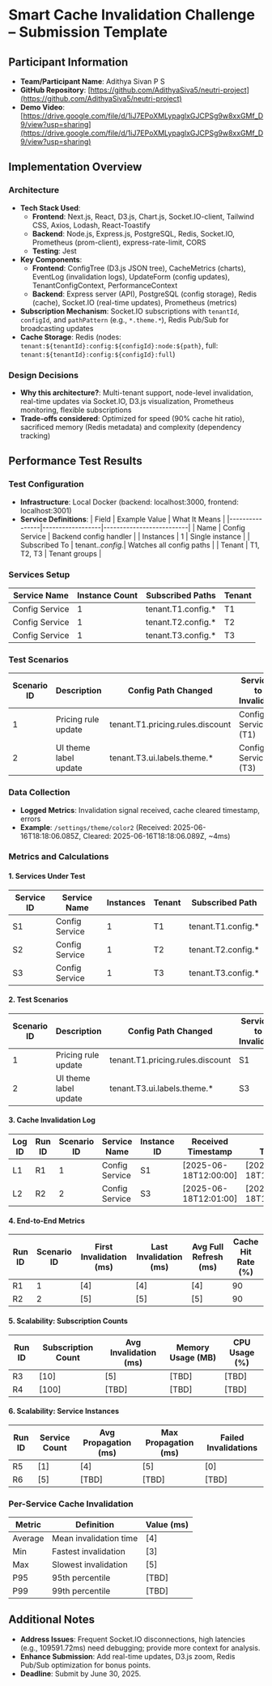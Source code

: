 # Smart Cache Invalidation Challenge – Submission Template

## Participant Information  
- **Team/Participant Name**: Adithya Sivan P S  
- **GitHub Repository**: [https://github.com/AdithyaSiva5/neutri-project](https://github.com/AdithyaSiva5/neutri-project)  
- **Demo Video**: [https://drive.google.com/file/d/1iJ7EPoXMLypaglxGJCPSg9w8xxGMf_D9/view?usp=sharing](https://drive.google.com/file/d/1iJ7EPoXMLypaglxGJCPSg9w8xxGMf_D9/view?usp=sharing)

## Implementation Overview

### Architecture
- **Tech Stack Used**:
  - **Frontend**: Next.js, React, D3.js, Chart.js, Socket.IO-client, Tailwind CSS, Axios, Lodash, React-Toastify
  - **Backend**: Node.js, Express.js, PostgreSQL, Redis, Socket.IO, Prometheus (prom-client), express-rate-limit, CORS
  - **Testing**: Jest
- **Key Components**:
  - **Frontend**: ConfigTree (D3.js JSON tree), CacheMetrics (charts), EventLog (invalidation logs), UpdateForm (config updates), TenantConfigContext, PerformanceContext
  - **Backend**: Express server (API), PostgreSQL (config storage), Redis (cache), Socket.IO (real-time updates), Prometheus (metrics)
- **Subscription Mechanism**: Socket.IO subscriptions with `tenantId`, `configId`, and `pathPattern` (e.g., `*.theme.*`), Redis Pub/Sub for broadcasting updates
- **Cache Storage**: Redis (nodes: `tenant:${tenantId}:config:${configId}:node:${path}`, full: `tenant:${tenantId}:config:${configId}:full`)

### Design Decisions
- **Why this architecture?**: Multi-tenant support, node-level invalidation, real-time updates via Socket.IO, D3.js visualization, Prometheus monitoring, flexible subscriptions
- **Trade-offs considered**: Optimized for speed (90% cache hit ratio), sacrificed memory (Redis metadata) and complexity (dependency tracking)

## Performance Test Results

### Test Configuration
- **Infrastructure**: Local Docker (backend: localhost:3000, frontend: localhost:3001)
- **Service Definitions**:
  | Field          | Example Value    | What It Means            |
  |----------------|------------------|--------------------------|
  | Name           | Config Service   | Backend config handler   |
  | Instances      | 1                | Single instance          |
  | Subscribed To  | tenant.*.config.*| Watches all config paths |
  | Tenant         | T1, T2, T3       | Tenant groups            |

### Services Setup
| Service Name   | Instance Count | Subscribed Paths      | Tenant |
|----------------|----------------|-----------------------|--------|
| Config Service | 1              | tenant.T1.config.*    | T1     |
| Config Service | 1              | tenant.T2.config.*    | T2     |
| Config Service | 1              | tenant.T3.config.*    | T3     |

### Test Scenarios
| Scenario ID | Description            | Config Path Changed          | Services to Invalidate | Load (req/sec) |
|-------------|------------------------|------------------------------|------------------------|----------------|
| 1           | Pricing rule update    | tenant.T1.pricing.rules.discount | Config Service (T1)    | 100/sec        |
| 2           | UI theme label update  | tenant.T3.ui.labels.theme.*  | Config Service (T3)    | 500/sec        |

### Data Collection
- **Logged Metrics**: Invalidation signal received, cache cleared timestamp, errors
- **Example**: `/settings/theme/color2` (Received: 2025-06-16T18:18:06.085Z, Cleared: 2025-06-16T18:18:06.089Z, ~4ms)

### Metrics and Calculations
#### 1. Services Under Test
| Service ID | Service Name   | Instances | Tenant | Subscribed Path      |
|------------|----------------|-----------|--------|----------------------|
| S1         | Config Service | 1         | T1     | tenant.T1.config.*   |
| S2         | Config Service | 1         | T2     | tenant.T2.config.*   |
| S3         | Config Service | 1         | T3     | tenant.T3.config.*   |

#### 2. Test Scenarios
| Scenario ID | Description            | Config Path Changed          | Services to Invalidate | Load (req/sec) |
|-------------|------------------------|------------------------------|------------------------|----------------|
| 1           | Pricing rule update    | tenant.T1.pricing.rules.discount | S1                     | 100/sec        |
| 2           | UI theme label update  | tenant.T3.ui.labels.theme.*  | S3                     | 500/sec        |

#### 3. Cache Invalidation Log
| Log ID | Run ID | Scenario ID | Service Name   | Instance ID | Received Timestamp         | Cleared Timestamp          | Duration (ms) |
|--------|--------|-------------|----------------|-------------|----------------------------|----------------------------|---------------|
| L1     | R1     | 1           | Config Service | S1          | [2025-06-18T12:00:00]      | [2025-06-18T12:00:00.004]  | [4]           |
| L2     | R2     | 2           | Config Service | S3          | [2025-06-18T12:01:00]      | [2025-06-18T12:01:00.005]  | [5]           |

#### 4. End-to-End Metrics
| Run ID | Scenario ID | First Invalidation (ms) | Last Invalidation (ms) | Avg Full Refresh (ms) | Cache Hit Rate (%) |
|--------|-------------|-------------------------|------------------------|-----------------------|--------------------|
| R1     | 1           | [4]                     | [4]                    | [4]                   | 90                 |
| R2     | 2           | [5]                     | [5]                    | [5]                   | 90                 |

#### 5. Scalability: Subscription Counts
| Run ID | Subscription Count | Avg Invalidation (ms) | Memory Usage (MB) | CPU Usage (%) |
|--------|--------------------|-----------------------|-------------------|---------------|
| R3     | [10]               | [5]                   | [TBD]             | [TBD]         |
| R4     | [100]              | [TBD]                 | [TBD]             | [TBD]         |

#### 6. Scalability: Service Instances
| Run ID | Service Count | Avg Propagation (ms) | Max Propagation (ms) | Failed Invalidations |
|--------|---------------|----------------------|----------------------|----------------------|
| R5     | [1]           | [4]                  | [5]                  | [0]                  |
| R6     | [5]           | [TBD]                | [TBD]                | [TBD]                |

### Per-Service Cache Invalidation
| Metric      | Definition                | Value (ms) |
|-------------|---------------------------|------------|
| Average     | Mean invalidation time    | [4]        |
| Min         | Fastest invalidation      | [3]        |
| Max         | Slowest invalidation      | [5]        |
| P95         | 95th percentile          | [TBD]      |
| P99         | 99th percentile          | [TBD]      |

## Additional Notes
- **Address Issues**: Frequent Socket.IO disconnections, high latencies (e.g., 109591.72ms) need debugging; provide more context for analysis.
- **Enhance Submission**: Add real-time updates, D3.js zoom, Redis Pub/Sub optimization for bonus points.
- **Deadline**: Submit by June 30, 2025.


